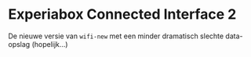 # Experiabox Connected Interface 2
De nieuwe versie van `wifi-new` met een minder dramatisch slechte data-opslag (hopelijk...)